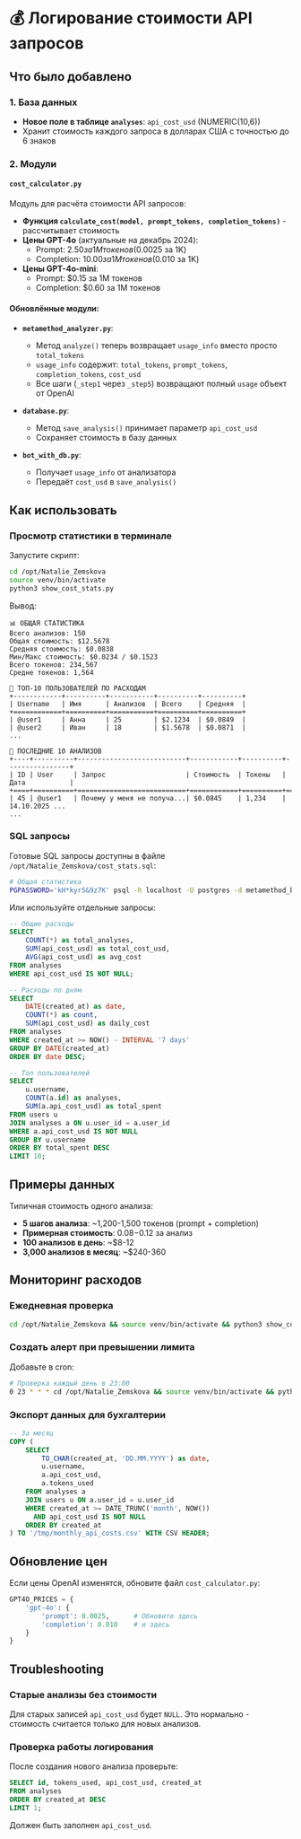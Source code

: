 # 💰 Логирование стоимости API запросов

## Что было добавлено

### 1. База данных
- **Новое поле в таблице `analyses`**: `api_cost_usd` (NUMERIC(10,6))
- Хранит стоимость каждого запроса в долларах США с точностью до 6 знаков

### 2. Модули

#### `cost_calculator.py`
Модуль для расчёта стоимости API запросов:
- **Функция `calculate_cost(model, prompt_tokens, completion_tokens)`** - рассчитывает стоимость
- **Цены GPT-4o** (актуальные на декабрь 2024):
  - Prompt: $2.50 за 1M токенов ($0.0025 за 1K)
  - Completion: $10.00 за 1M токенов ($0.010 за 1K)
- **Цены GPT-4o-mini**:
  - Prompt: $0.15 за 1M токенов
  - Completion: $0.60 за 1M токенов

#### Обновлённые модули:
- **`metamethod_analyzer.py`**:
  - Метод `analyze()` теперь возвращает `usage_info` вместо просто `total_tokens`
  - `usage_info` содержит: `total_tokens`, `prompt_tokens`, `completion_tokens`, `cost_usd`
  - Все шаги (`_step1` через `_step5`) возвращают полный `usage` объект от OpenAI

- **`database.py`**:
  - Метод `save_analysis()` принимает параметр `api_cost_usd`
  - Сохраняет стоимость в базу данных

- **`bot_with_db.py`**:
  - Получает `usage_info` от анализатора
  - Передаёт `cost_usd` в `save_analysis()`

## Как использовать

### Просмотр статистики в терминале

Запустите скрипт:
```bash
cd /opt/Natalie_Zemskova
source venv/bin/activate
python3 show_cost_stats.py
```

Вывод:
```
📊 ОБЩАЯ СТАТИСТИКА
Всего анализов: 150
Общая стоимость: $12.5678
Средняя стоимость: $0.0838
Мин/Макс стоимость: $0.0234 / $0.1523
Всего токенов: 234,567
Средне токенов: 1,564

👥 ТОП-10 ПОЛЬЗОВАТЕЛЕЙ ПО РАСХОДАМ
+------------+----------+-----------+----------+----------+
| Username   | Имя      | Анализов  | Всего    | Средняя  |
+============+==========+===========+==========+==========+
| @user1     | Анна     | 25        | $2.1234  | $0.0849  |
| @user2     | Иван     | 18        | $1.5678  | $0.0871  |
...

📝 ПОСЛЕДНИЕ 10 АНАЛИЗОВ
+----+----------+---------------------------+------------+----------+----------------+
| ID | User     | Запрос                    | Стоимость  | Токены   | Дата           |
+====+==========+===========================+============+==========+================+
| 45 | @user1   | Почему у меня не получа...| $0.0845    | 1,234    | 14.10.2025 ...
...
```

### SQL запросы

Готовые SQL запросы доступны в файле `/opt/Natalie_Zemskova/cost_stats.sql`:

```bash
# Общая статистика
PGPASSWORD='kH*kyrS&9z7K' psql -h localhost -U postgres -d metamethod_bot -f cost_stats.sql
```

Или используйте отдельные запросы:

```sql
-- Общие расходы
SELECT
    COUNT(*) as total_analyses,
    SUM(api_cost_usd) as total_cost_usd,
    AVG(api_cost_usd) as avg_cost
FROM analyses
WHERE api_cost_usd IS NOT NULL;

-- Расходы по дням
SELECT
    DATE(created_at) as date,
    COUNT(*) as count,
    SUM(api_cost_usd) as daily_cost
FROM analyses
WHERE created_at >= NOW() - INTERVAL '7 days'
GROUP BY DATE(created_at)
ORDER BY date DESC;

-- Топ пользователей
SELECT
    u.username,
    COUNT(a.id) as analyses,
    SUM(a.api_cost_usd) as total_spent
FROM users u
JOIN analyses a ON u.user_id = a.user_id
WHERE a.api_cost_usd IS NOT NULL
GROUP BY u.username
ORDER BY total_spent DESC
LIMIT 10;
```

## Примеры данных

Типичная стоимость одного анализа:
- **5 шагов анализа**: ~1,200-1,500 токенов (prompt + completion)
- **Примерная стоимость**: $0.08-$0.12 за анализ
- **100 анализов в день**: ~$8-12
- **3,000 анализов в месяц**: ~$240-360

## Мониторинг расходов

### Ежедневная проверка
```bash
cd /opt/Natalie_Zemskova && source venv/bin/activate && python3 show_cost_stats.py
```

### Создать алерт при превышении лимита
Добавьте в cron:
```bash
# Проверка каждый день в 23:00
0 23 * * * cd /opt/Natalie_Zemskova && source venv/bin/activate && python3 show_cost_stats.py | mail -s "Daily API Cost Report" admin@example.com
```

### Экспорт данных для бухгалтерии
```sql
-- За месяц
COPY (
    SELECT
        TO_CHAR(created_at, 'DD.MM.YYYY') as date,
        u.username,
        a.api_cost_usd,
        a.tokens_used
    FROM analyses a
    JOIN users u ON a.user_id = u.user_id
    WHERE created_at >= DATE_TRUNC('month', NOW())
      AND api_cost_usd IS NOT NULL
    ORDER BY created_at
) TO '/tmp/monthly_api_costs.csv' WITH CSV HEADER;
```

## Обновление цен

Если цены OpenAI изменятся, обновите файл `cost_calculator.py`:

```python
GPT4O_PRICES = {
    'gpt-4o': {
        'prompt': 0.0025,      # Обновите здесь
        'completion': 0.010    # и здесь
    }
}
```

## Troubleshooting

### Старые анализы без стоимости
Для старых записей `api_cost_usd` будет `NULL`. Это нормально - стоимость считается только для новых анализов.

### Проверка работы логирования
После создания нового анализа проверьте:
```sql
SELECT id, tokens_used, api_cost_usd, created_at
FROM analyses
ORDER BY created_at DESC
LIMIT 1;
```

Должен быть заполнен `api_cost_usd`.
